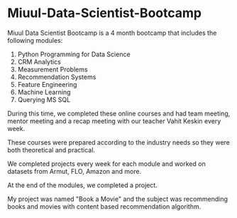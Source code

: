 # Miuul-Data-Scientist-Bootcamp

Miuul Data Scientist Bootcamp is a 4 month bootcamp that includes the following modules:

1) Python Programming for Data Science
2) CRM Analytics
3) Measurement Problems
4) Recommendation Systems
5) Feature Engineering
6) Machine Learning
7) Querying MS SQL

During this time, we completed these online courses and had team meeting, mentor meeting and a recap meeting with our teacher Vahit Keskin every week.

These courses were prepared according to the industry needs so they were both theoretical and practical.

We completed projects every week for each module and worked on datasets from Armut, FLO, Amazon and more.

At the end of the modules, we completed a project.

My project was named "Book a Movie" and the subject was recommending books and movies with content based recommendation algorithm.
